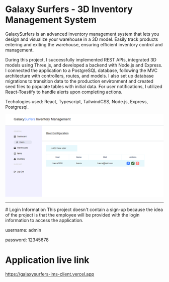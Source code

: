 # Galaxy Surfers - 3D Inventory Management System

GalaxySurfers is an advanced inventory management system that lets you design and visualize your warehouse in a 3D model. Easily track products entering and exiting the warehouse, ensuring efficient inventory control and management.

During this project, I successfully implemented REST APIs, integrated 3D models using Three.js, and developed a backend with Node.js and Express. I connected the application to a PostgreSQL database, following the MVC architecture with controllers, routes, and models. I also set up database migrations to transition data to the production environment and created seed files to populate tables with initial data. For user notifications, I utilized React-Toastify to handle alerts upon completing actions.

Techologies used: React, Typescript, TailwindCSS, Node.js, Express, Postgresql.

![Alt text](./frontend/public/assets/image-galaxysurfers.png)
<hr></hr>
# Login Information
This project doesn't contain a sign-up because the idea of the project is that the employee will be provided with the login information to access the application.

<p>username: admin</p>
<p>password: 12345678</p>

# Application live link
https://galaxysurfers-ims-client.vercel.app

